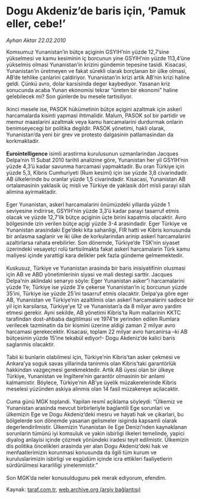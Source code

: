 # Dogu Akdeniz’de baris için, ‘Pamuk eller, cebe!’

*Ayhan Aktar 22.02.2010*

<div class="yazi">Komsumuz Yunanistan’in bütçe açiginin GSYIH’nin yüzde 12,7’sine yükselmesi ve kamu kesiminin iç borcunun yine GSYIH’nin yüzde 113,4’üne yükselmis olmasi Yunanistan’in krizini gündemin tepesine tasidi. Kisacasi, Yunanistan’in üretmeyen ve fakat sürekli olarak borçlanan bir ülke olmasi, AB’de tehlike çanlarini çaldiriyor. Yunanistan’in krizi artik AB’nin krizi haline geldi. Çünkü avro, dolar karsisinda deger kaybediyor. Yasanan kriz sonucunda acaba Yunan ekonomisi tekrar “üreten bir ekonomi” haline gelebilecek mi? Son günlerde bu mesele tartisiliyor. <br/><br/>Ikinci mesele ise, PASOK hükümetinin bütçe açigini azaltmak için askerî harcamalarda kisinti yapmasi ihtimalidir. Malum, PASOK sol bir partidir ve memur maaslarini azaltmak veya kamu harcamalarini durdurmak onlarin benimseyecegi bir politika degildir. PASOK yönetimi, hakli olarak, Yunanistan’da yeni bir grev ve protesto dalgasinin patlamasindan da korkmaktadir.<b> <br/><br/>Eurointelligence</b> isimli arastirma kurulusunun uzmanlarindan Jacques Delpa’nin 11 Subat 2010 tarihli analizine göre, Yunanistan her yil GSYIH’nin yüzde 4,3’ü kadar savunma harcamasi yapmaktadir. Bu oran Türkiye için yüzde 5,3, Kibris Cumhuriyeti (Rum kesimi) için ise yüzde 3,8 civarindadir. AB ülkelerinde bu oranlar yüzde 1,5 civarindadir. Kisacasi, Yunanistan AB ortalamasinin yaklasik üç misli ve Türkiye de yaklasik dört misli parayi silah alimina ayirmaktadir. <br/><br/>Eger Yunanistan, askerî harcamalarini önümüzdeki yillarda yüzde 1 seviyesine indirirse, GSYIH’nin yüzde 3,3’ü kadar parayi tasarruf etmis olacak ve yüzde 12,7’lik bütçe açiginin üçte birini kapatmis olacaktir. Avro bölgesinde izin verilen bütçe açigi yüzde 3-4 arasindadir. Eger Türkiye ve Yunanistan arasindaki Ege’deki kita sahanligi, FIR hatti ve Kibris konusunda bir anlasma saglanir ve iki ülke de korkularindan arinip askerî harcamalarini azaltirlarsa rahata erebilirler. Son dönemde, Türkiye’de TSK’nin siyaset üzerindeki vesayetçi rolü tartisilmakta fakat askerî harcamalarin Türk kamu maliyesi içinde yarattigi kara delikler pek fazla gündeme gelmemektedir. <br/><br/>Kuskusuz, Türkiye ve Yunanistan arasinda bir baris inisiyatifinin olusmasi için AB ve ABD yönetimlerinin siyasi ve mali destegi sarttir. Jacques Delpa’nin aklindaki senaryo söyle: Eger Yunanistan asker”i harcamalarini yüzde 1’e; Türkiye ise yüzde 3’e çekerse Yunanistan’in iç borcunun yüzde 35’ini, Türkiye ise yüzde 25’ini tasarruf etmis olacaktir. Delpa’ya göre eger AB, Yunanistan ve Türkiye’nin azaltilmis olan askerî harcamalarini sadece bir yil için karsilarsa, Türkiye’ye 12 ve Yunanistan’a da 8 milyar avro yardim etmesi gerekir. Ayni sekilde, AB yönetimi Kibris’ta Rum mallarinin KKTC tarafindan dost-ahbaba dagitilmasi ve 1974’te yerinden edilen Rumlara verilecek tazminatin da bir kismini üzerine aldigi zaman 2 milyar avro harcamasi gerekecektir. Kisacasi, toplam 22 milyar avro harcanirsa –ki AB bütçesinin yüzde 15’ine tekabül ediyor!- Dogu Akdeniz’de kalici baris saglanmis olacaktir. <br/><br/>Tabii ki bunlarin olabilmesi için, Türkiye’nin Kibris’tan asker çekmesi ve Ankara’ya soguk savas yillarinda taninmis olan Kibris’taki garantörlük hakkindan vazgeçmesi gerekmektedir. Artik AB üyesi olan bir ülkeye Türkiye, Yunanistan ve Ingiltere’nin garantör olmasinin bir anlami kalmamistir. Böylece, Türkiye’nin AB’ye üyelik müzakerelerinde Kibris meselesi yüzünden askiya alinmis olan 14 fasil müzakereye açilacaktir. <br/><br/>Cuma günü MGK toplandi. Yapilan resmî açiklama söyleydi: “Ülkemiz ve Yunanistan arasinda mevcut birbirleriyle baglantili Ege sorunlari ve ülkemizin Ege ve Dogu Akdeniz’deki mesru ve hayati hak ve çikarlari, bu bölgelerde son dönemde yasanan gelismeler isiginda kapsamli olarak degerlendirilmistir. Ülkemizin Yunanistan ile Ege Denizi’nden kaynaklanan sorunlarin tümünü iyi komsuluk ve yakin isbirligi ilkeleri temelinde, yapici diyalog anlayisi içinde çözmek yönündeki iradesi teyit edilmistir. Ülkemizin dis politika öncelikleri arasinda yer alan Dogu Akdeniz’deki hak ve menfaatlerimizin korunmasi konusunda da ilgili tüm kurum ve kuruluslarimizin isbirligi ve esgüdüm içinde icra ettikleri faaliyetlerin sürdürülmesi kararliligi yinelenmistir.” <br/><br/>Son MGK’da neler konusuldugunu pek merak ediyorum, efendim.
              </div>

Kaynak: [taraf.com.tr](http://taraf.com.tr:80/makale/10175.htm), [web.archive.org (arşiv bağlantısı)](http://web.archive.org/web/20100308123113/http://taraf.com.tr:80/makale/10175.htm)

